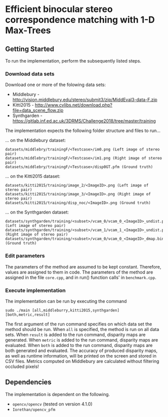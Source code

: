 # Efficient binocular stereo correspondence matching with 1-D Max-Trees

## Getting Started

To run the implementation, perform the subsequently listed steps.

### Download data sets

Download one or more of the folowing data sets:
* Middlebury - http://vision.middlebury.edu/stereo/submit3/zip/MiddEval3-data-F.zip
* Kitti2015 - http://www.cvlibs.net/download.php?file=data_scene_flow.zip
* Synthgarden - https://gitlab.inf.ed.ac.uk/3DRMS/Challenge2018/tree/master/training

The implementation expects the following folder structure and files to run...

... on the Middlebury dataset:

```
datasets/middlebry/trainingF/<Testcase>/im0.png (Left image of stereo pair)
datasets/middlebry/trainingF/<Testcase>/im1.png (Right image of stereo pair)
datasets/middlebry/trainingF/<Testcase>/disp0GT.pfm (Ground truth)

```

... on the Kitti2015 dataset:

```
datasets/kitti2015/training/image_2/<ImageID>.png (Left image of stereo pair)
datasets/kitti2015/training/image_3/<ImageID>.png (Right image of stereo pair)
datasets/kitti2015/training/disp_noc/<ImageID>.png (Ground truth)

```
... on the Synthgarden dataset:

```
datasets/synthgarden/training/<subset>/vcam_0/vcam_0_<ImageID>_undist.png (Left image of stereo pair)
datasets/synthgarden/training/<subset>/vcam_1/vcam_1_<ImageID>_undist.png (Right image of stereo pair)
datasets/synthgarden/training/<subset>/vcam_0/vcam_0_<ImageID>_dmap.bin (Ground truth)

```


### Edit parameters

The parameters of the method are assumed to be kept constant. Therefore, values are assigned to them in code. 
The parameters of the method are assigned in the file `core.cpp`, and in run() function calls' in `benchmark.cpp`.

### Execute implementation

The implementation can be run by executing the command

```
sudo ./main [all,middleburry,kitti2015,synthgarden] [both,metric,result]
```

The first argument of the run command specifies on which data set the method should be run. When ``all`` is specified, the method is run on all data sets.
When ``result`` is added to the run command, disparity maps are generated. When ``metric`` is added to the run command, disparity maps are evaluated.
When ``both`` is added to the run command, disparity maps are both generated and evaluated. 
The accuracy of produced disparity maps, as well as runtime information,  will be printed on the screen and stored in CSV files.
Metrics computed on Middlebury are calculated without filtering occluded pixels! 

## Dependencies

The implementation is dependent on the following.

* ``opencv/opencv`` (tested on version 4.1.0)
* ``Iorethan/opencv_pfm``
